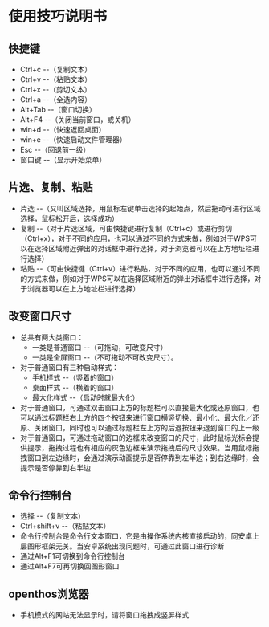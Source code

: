 # 使用技巧说明书
## 快捷键
  - Ctrl+c --（复制文本）
  - Ctrl+v --（粘贴文本）
  - Ctrl+x --（剪切文本）
  - Ctrl+a --（全选内容）
  - Alt+Tab --（窗口切换）
  - Alt+F4 --（关闭当前窗口，或关机）
  - win+d --（快速返回桌面）
  - win+e --（快速启动文件管理器）
  - Esc --（回退前一级）
  - 窗口键 --（显示开始菜单）

## 片选、复制、粘贴
   - 片选 --（又叫区域选择，用鼠标左键单击选择的起始点，然后拖动可进行区域选择，鼠标松开后，选择成功）
   - 复制 --（对于片选区域，可由快捷键进行复制（Ctrl+c）或进行剪切（Ctrl+x），对于不同的应用，也可以通过不同的方式来做，例如对于WPS可以在选择区域附近弹出的对话框中进行选择，对于浏览器可以在上方地址栏进行选择）
   - 粘贴 --（可由快捷键（Ctrl+v）进行粘贴，对于不同的应用，也可以通过不同的方式来做，例如对于WPS可以在选择区域附近的弹出对话框中进行选择，对于浏览器可以在上方地址栏进行选择）

## 改变窗口尺寸
   - 总共有两大类窗口：
      - 一类是普通窗口 --（可拖动，可改变尺寸）
      - 一类是全屏窗口 --（不可拖动不可改变尺寸）。
   - 对于普通窗口有三种启动样式：
      - 手机样式 --（竖着的窗口）
      - 桌面样式 --（横着的窗口）
      - 最大化样式 --（启动时就最大化）
   - 对于普通窗口，可通过双击窗口上方的标题栏可以直接最大化或还原窗口，也可以通过标题栏右上方的四个按钮来进行窗口横竖切换、最小化、最大化／还原、关闭窗口，同时也可以通过标题栏左上方的后退按钮来退到窗口的上一级
   - 对于普通窗口，可通过拖动窗口的边框来改变窗口的尺寸，此时鼠标光标会提供提示，拖拽过程也有相应的灰色边框来演示拖拽后的尺寸效果。当用鼠标拖拽窗口到左边缘时，会通过演示动画提示是否停靠到左半边；到右边缘时，会提示是否停靠到右半边

## 命令行控制台  
   - 选择 --（复制文本）
   - Ctrl+shift+v --（粘贴文本）
   - 命令行控制台是命令行文本窗口，它是由操作系统内核直接启动的，同安卓上层图形框架无关。当安卓系统出现问题时，可通过此窗口进行诊断
   - 通过Alt+F1可切换到命令行控制台
   - 通过Alt+F7可再切换回图形窗口

## openthos浏览器
   - 手机模式的网站无法显示时，请将窗口拖拽成竖屏样式
